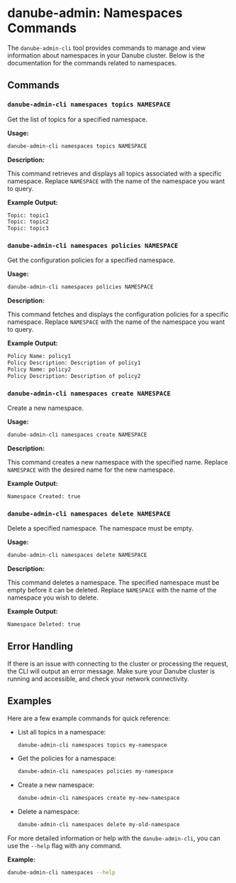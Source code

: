 # danube-admin: Namespaces Commands

The `danube-admin-cli` tool provides commands to manage and view information about namespaces in your Danube cluster. Below is the documentation for the commands related to namespaces.

## Commands

### `danube-admin-cli namespaces topics NAMESPACE`

Get the list of topics for a specified namespace.

**Usage:**

```sh
danube-admin-cli namespaces topics NAMESPACE
```

**Description:**

This command retrieves and displays all topics associated with a specific namespace. Replace `NAMESPACE` with the name of the namespace you want to query.

**Example Output:**

```sh
Topic: topic1
Topic: topic2
Topic: topic3
```

### `danube-admin-cli namespaces policies NAMESPACE`

Get the configuration policies for a specified namespace.

**Usage:**

```sh
danube-admin-cli namespaces policies NAMESPACE
```

**Description:**

This command fetches and displays the configuration policies for a specific namespace. Replace `NAMESPACE` with the name of the namespace you want to query.

**Example Output:**

```sh
Policy Name: policy1
Policy Description: Description of policy1
Policy Name: policy2
Policy Description: Description of policy2
```

### `danube-admin-cli namespaces create NAMESPACE`

Create a new namespace.

**Usage:**

```sh
danube-admin-cli namespaces create NAMESPACE
```

**Description:**

This command creates a new namespace with the specified name. Replace `NAMESPACE` with the desired name for the new namespace.

**Example Output:**

```sh
Namespace Created: true
```

### `danube-admin-cli namespaces delete NAMESPACE`

Delete a specified namespace. The namespace must be empty.

**Usage:**

```sh
danube-admin-cli namespaces delete NAMESPACE
```

**Description:**

This command deletes a namespace. The specified namespace must be empty before it can be deleted. Replace `NAMESPACE` with the name of the namespace you wish to delete.

**Example Output:**

```sh
Namespace Deleted: true
```

## Error Handling

If there is an issue with connecting to the cluster or processing the request, the CLI will output an error message. Make sure your Danube cluster is running and accessible, and check your network connectivity.

## Examples

Here are a few example commands for quick reference:

- List all topics in a namespace:

  ```sh
  danube-admin-cli namespaces topics my-namespace
  ```

- Get the policies for a namespace:

  ```sh
  danube-admin-cli namespaces policies my-namespace
  ```

- Create a new namespace:

  ```sh
  danube-admin-cli namespaces create my-new-namespace
  ```

- Delete a namespace:

  ```sh
  danube-admin-cli namespaces delete my-old-namespace
  ```

For more detailed information or help with the `danube-admin-cli`, you can use the `--help` flag with any command.

**Example:**

```sh
danube-admin-cli namespaces --help
```

